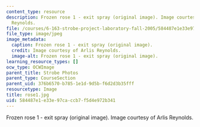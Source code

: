 ```yaml
---
content_type: resource
description: Frozen rose 1 - exit spray (original image). Image courtesy of Arlis
  Reynolds.
file: /courses/6-163-strobe-project-laboratory-fall-2005/584487e1e33e97caccb7f5d4e972b341_rose1.jpg
file_type: image/jpeg
image_metadata:
  caption: Frozen rose 1 - exit spray (original image).
  credit: Image courtesy of Arlis Reynolds.
  image-alt: Frozen rose 1 - exit spray (original image).
learning_resource_types: []
ocw_type: OCWImage
parent_title: Strobe Photos
parent_type: CourseSection
parent_uid: 376b6570-b785-1e1d-9d5b-f6d2d3b35fff
resourcetype: Image
title: rose1.jpg
uid: 584487e1-e33e-97ca-ccb7-f5d4e972b341
---
```

Frozen rose 1 - exit spray (original image). Image courtesy of Arlis Reynolds.